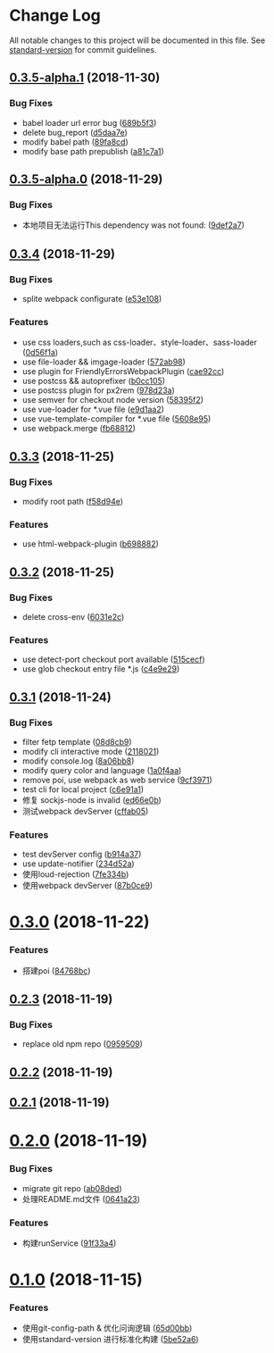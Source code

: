 # Change Log

All notable changes to this project will be documented in this file. See [standard-version](https://github.com/conventional-changelog/standard-version) for commit guidelines.

<a name="0.3.5-alpha.1"></a>
## [0.3.5-alpha.1](https://github.com/fetp/fetp/compare/v0.3.5-alpha.0...v0.3.5-alpha.1) (2018-11-30)


### Bug Fixes

* babel loader url error bug ([689b5f3](https://github.com/fetp/fetp/commit/689b5f3))
* delete bug_report ([d5daa7e](https://github.com/fetp/fetp/commit/d5daa7e))
* modify babel path ([89fa8cd](https://github.com/fetp/fetp/commit/89fa8cd))
* modify base path prepublish ([a81c7a1](https://github.com/fetp/fetp/commit/a81c7a1))



<a name="0.3.5-alpha.0"></a>
## [0.3.5-alpha.0](https://github.com/fetp/fetp/compare/v0.3.4...v0.3.5-alpha.0) (2018-11-29)


### Bug Fixes

* 本地项目无法运行This dependency was not found: ([9def2a7](https://github.com/fetp/fetp/commit/9def2a7))



<a name="0.3.4"></a>
## [0.3.4](https://github.com/fetp/fetp/compare/v0.3.3...v0.3.4) (2018-11-29)


### Bug Fixes

* splite webpack configurate ([e53e108](https://github.com/fetp/fetp/commit/e53e108))


### Features

* use css loaders,such as css-loader、style-loader、sass-loader ([0d56f1a](https://github.com/fetp/fetp/commit/0d56f1a))
* use file-loader && imgage-loader ([572ab98](https://github.com/fetp/fetp/commit/572ab98))
* use plugin for FriendlyErrorsWebpackPlugin ([cae92cc](https://github.com/fetp/fetp/commit/cae92cc))
* use postcss && autoprefixer ([b0cc105](https://github.com/fetp/fetp/commit/b0cc105))
* use postcss plugin for px2rem ([978d23a](https://github.com/fetp/fetp/commit/978d23a))
* use semver for checkout node version ([58395f2](https://github.com/fetp/fetp/commit/58395f2))
* use vue-loader for *.vue file ([e9d1aa2](https://github.com/fetp/fetp/commit/e9d1aa2))
* use vue-template-compiler for *.vue file ([5608e95](https://github.com/fetp/fetp/commit/5608e95))
* use webpack.merge ([fb68812](https://github.com/fetp/fetp/commit/fb68812))



<a name="0.3.3"></a>
## [0.3.3](https://github.com/fetp/fetp/compare/v0.3.2...v0.3.3) (2018-11-25)


### Bug Fixes

* modify root path ([f58d94e](https://github.com/fetp/fetp/commit/f58d94e))


### Features

* use html-webpack-plugin ([b698882](https://github.com/fetp/fetp/commit/b698882))



<a name="0.3.2"></a>
## [0.3.2](https://github.com/fetp/fetp/compare/v0.3.1...v0.3.2) (2018-11-25)


### Bug Fixes

* delete cross-env ([6031e2c](https://github.com/fetp/fetp/commit/6031e2c))


### Features

* use detect-port checkout port available ([515cecf](https://github.com/fetp/fetp/commit/515cecf))
* use glob checkout entry file *.js ([c4e9e29](https://github.com/fetp/fetp/commit/c4e9e29))



<a name="0.3.1"></a>
## [0.3.1](https://github.com/fetp/fetp/compare/v0.3.0...v0.3.1) (2018-11-24)


### Bug Fixes

* filter fetp template ([08d8cb9](https://github.com/fetp/fetp/commit/08d8cb9))
* modify cli interactive mode ([2118021](https://github.com/fetp/fetp/commit/2118021))
* modify console.log ([8a06bb8](https://github.com/fetp/fetp/commit/8a06bb8))
* modify query color and language ([1a0f4aa](https://github.com/fetp/fetp/commit/1a0f4aa))
* remove poi, use webpack as web service ([9cf3971](https://github.com/fetp/fetp/commit/9cf3971))
* test cli for local project ([c6e91a1](https://github.com/fetp/fetp/commit/c6e91a1))
* 修复 sockjs-node is invalid ([ed66e0b](https://github.com/fetp/fetp/commit/ed66e0b))
* 测试webpack devServer ([cffab05](https://github.com/fetp/fetp/commit/cffab05))


### Features

* test devServer config ([b914a37](https://github.com/fetp/fetp/commit/b914a37))
* use update-notifier ([234d52a](https://github.com/fetp/fetp/commit/234d52a))
* 使用loud-rejection ([7fe334b](https://github.com/fetp/fetp/commit/7fe334b))
* 使用webpack devServer ([87b0ce9](https://github.com/fetp/fetp/commit/87b0ce9))



<a name="0.3.0"></a>
# [0.3.0](https://github.com/fetp/fetp/compare/v0.2.3...v0.3.0) (2018-11-22)


### Features

* 搭建poi ([84768bc](https://github.com/fetp/fetp/commit/84768bc))



<a name="0.2.3"></a>
## [0.2.3](https://github.com/fetp/fetp/compare/v0.2.2...v0.2.3) (2018-11-19)


### Bug Fixes

* replace old npm repo ([0959509](https://github.com/fetp/fetp/commit/0959509))



<a name="0.2.2"></a>
## [0.2.2](https://github.com/fetp/fetp/compare/v0.2.1...v0.2.2) (2018-11-19)



<a name="0.2.1"></a>
## [0.2.1](https://github.com/fetp/fetp/compare/v0.2.0...v0.2.1) (2018-11-19)



<a name="0.2.0"></a>
# [0.2.0](https://github.com/fetp/fetp/compare/v0.1.0...v0.2.0) (2018-11-19)


### Bug Fixes

* migrate git repo ([ab08ded](https://github.com/fetp/fetp/commit/ab08ded))
* 处理README.md文件 ([0641a23](https://github.com/fetp/fetp/commit/0641a23))


### Features

* 构建runService ([91f33a4](https://github.com/fetp/fetp/commit/91f33a4))



<a name="0.1.0"></a>
# [0.1.0](https://github.com/yang657850144/feq/compare/v0.0.1...v0.1.0) (2018-11-15)


### Features

* 使用git-config-path & 优化问询逻辑 ([65d00bb](https://github.com/yang657850144/feq/commit/65d00bb))
* 使用standard-version 进行标准化构建 ([5be52a6](https://github.com/yang657850144/feq/commit/5be52a6))
